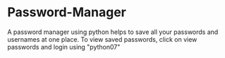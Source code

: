 # Password-Manager
A password manager using python helps to save all your passwords and usernames at one place.
To view saved passwords, click on view passwords and login using "python07"
